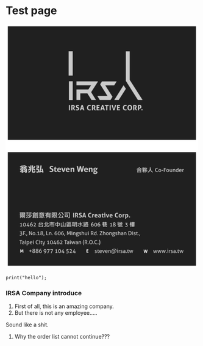 # Test page

![Card](.gitbook/assets/ming-pian.png)

```text
print("hello");
```

### IRSA Company introduce

1. First of all, this is an amazing company.
2. But there is not any employee.....

Sound like a shit.

1. Why the order list cannot continue???



